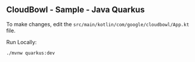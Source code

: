 CloudBowl - Sample - Java Quarkus
---------------------------------

To make changes, edit the `src/main/kotlin/com/google/cloudbowl/App.kt` file.

Run Locally:
```
./mvnw quarkus:dev
```


